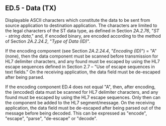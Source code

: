 ## ED.5 - Data (TX)

Displayable ASCII characters which constitute the data to be sent from source application to destination application. The characters are limited to the legal characters of the ST data type, as defined in Section _2A.2.76_, "_ST - string data_," and, if encoded binary, are encoded according to the method of Section _2A.2.24.2_, "_Type of Data (ID)_".

If the encoding component (see Section _2A.2.24.4_, "_Encoding (ID)_") = "A" (none), then the data component must be scanned before transmission for HL7 delimiter characters, and any found must be escaped by using the HL7 escape sequences defined in Section 2.7 – "Use of escape sequences in text fields." On the receiving application, the data field must be de-escaped after being parsed.

If the encoding component ED.4 does not equal "A", then, after encoding, the (encoded) data must be scanned for HL7 delimiter characters, and any found must be escaped by using the HL7 escape sequences. Only then can the component be added to the HL7 segment/message. On the receiving application, the data field must be de-escaped after being parsed out of the message before being decoded. This can be expressed as "encode", "escape", "parse", "de-escape" or "decode".
